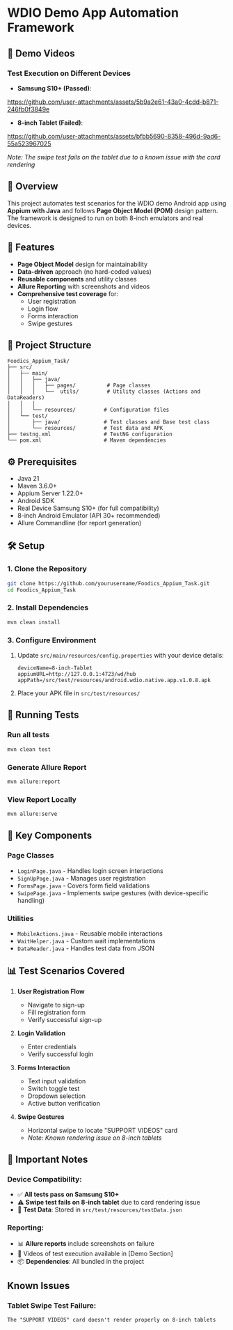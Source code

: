 # WDIO Demo App Automation Framework

## 🎥 Demo Videos
### Test Execution on Different Devices
- **Samsung S10+ (Passed)**: 


https://github.com/user-attachments/assets/5b9a2e61-43a0-4cdd-b871-246fb0f3849e


- **8-inch Tablet (Failed)**:
  

https://github.com/user-attachments/assets/bfbb5690-8358-496d-9ad6-55a523967025



*Note: The swipe test fails on the tablet due to a known issue with the card rendering*

## 📝 Overview
This project automates test scenarios for the WDIO demo Android app using **Appium with Java** and follows **Page Object Model (POM)** design pattern. The framework is designed to run on both 8-inch emulators and real devices.

## 🚀 Features
- **Page Object Model** design for maintainability
- **Data-driven** approach (no hard-coded values)
- **Reusable components** and utility classes
- **Allure Reporting** with screenshots and videos
- **Comprehensive test coverage** for:
  - User registration
  - Login flow
  - Forms interaction
  - Swipe gestures
    
## 📁 Project Structure
```
Foodics_Appium_Task/
├── src/
│   ├── main/
│   │   ├── java/
│   │   │   ├── pages/          # Page classes
│   │   │   └──  utils/         # Utility classes (Actions and DataReaders)
│   │   │  
│   │   └── resources/         # Configuration files
│   └── test/
│       ├── java/              # Test classes and Base test class
│       └── resources/         # Test data and APK
├── testng.xml                 # TestNG configuration
└── pom.xml                    # Maven dependencies
```

## ⚙️ Prerequisites
- Java 21
- Maven 3.6.0+
- Appium Server 1.22.0+
- Android SDK
- Real Device Samsung S10+ (for full compatibility)
- 8-inch Android Emulator (API 30+ recommended)
- Allure Commandline (for report generation)

## 🛠️ Setup

### 1. Clone the Repository
```bash
git clone https://github.com/yourusername/Foodics_Appium_Task.git
cd Foodics_Appium_Task
```

### 2. Install Dependencies
```bash
mvn clean install
```

### 3. Configure Environment
1. Update `src/main/resources/config.properties` with your device details:
   ```properties
   deviceName=8-inch-Tablet
   appiumURL=http://127.0.0.1:4723/wd/hub
   appPath=/src/test/resources/android.wdio.native.app.v1.0.8.apk
   ```

2. Place your APK file in `src/test/resources/`

## 🧪 Running Tests
###  Run all tests
```bash
mvn clean test
```

### Generate Allure Report
```bash
mvn allure:report
```

### View Report Locally
```bash
mvn allure:serve
```

## 🔧 Key Components
### Page Classes
- `LoginPage.java` - Handles login screen interactions
- `SignUpPage.java` - Manages user registration
- `FormsPage.java` - Covers form field validations
- `SwipePage.java` - Implements swipe gestures (with device-specific handling)

### Utilities
- `MobileActions.java` - Reusable mobile interactions
- `WaitHelper.java` - Custom wait implementations
- `DataReader.java` - Handles test data from JSON

## 📊 Test Scenarios Covered
1. **User Registration Flow**
   - Navigate to sign-up
   - Fill registration form
   - Verify successful sign-up

2. **Login Validation**
   - Enter credentials
   - Verify successful login

3. **Forms Interaction**
   - Text input validation
   - Switch toggle test
   - Dropdown selection
   - Active button verification

4. **Swipe Gestures**
   - Horizontal swipe to locate "SUPPORT VIDEOS" card
   - *Note: Known rendering issue on 8-inch tablets*


## 📌 Important Notes

### Device Compatibility:
- ✅ **All tests pass on Samsung S10+**
- ⚠️ **Swipe test fails on 8-inch tablet** due to card rendering issue
- 📂 **Test Data**: Stored in `src/test/resources/testData.json`

### Reporting:
- 📊 **Allure reports** include screenshots on failure
- 🎥 Videos of test execution available in [Demo Section]
- 📦 **Dependencies**: All bundled in the project

## Known Issues

### Tablet Swipe Test Failure:
```text
The "SUPPORT VIDEOS" card doesn't render properly on 8-inch tablets

